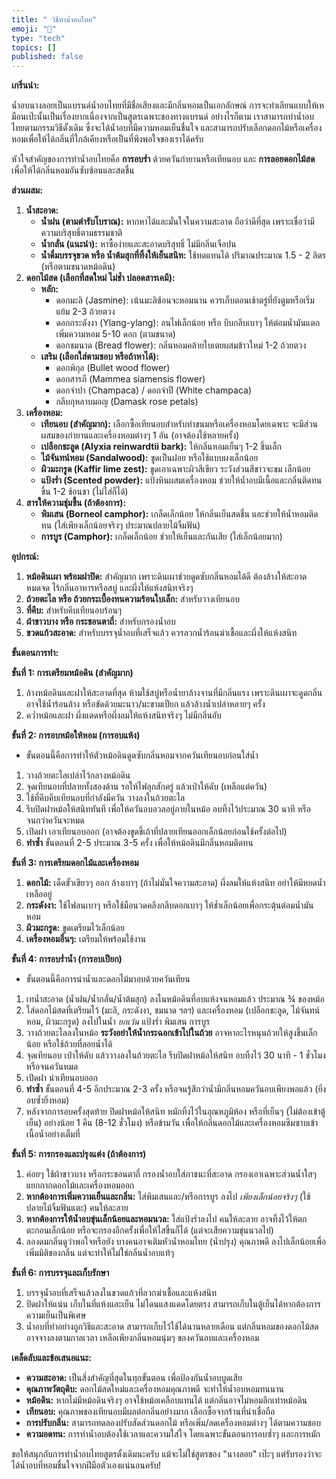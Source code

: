```yaml
---
title: " วิธีทำน้ำอบไทย"
emoji: "🌟"
type: "tech" 
topics: []
published: false
---
```


**เกริ่นนำ:**

น้ำอบนางลอยเป็นแบรนด์น้ำอบไทยที่มีชื่อเสียงและมีกลิ่นหอมเป็นเอกลักษณ์ การจะทำเลียนแบบให้เหมือนเป๊ะนั้นเป็นเรื่องยากเนื่องจากเป็นสูตรเฉพาะของทางแบรนด์ อย่างไรก็ตาม เราสามารถทำน้ำอบไทยตามกรรมวิธีดั้งเดิม ซึ่งจะได้น้ำอบที่มีความหอมเย็นชื่นใจ และสามารถปรับเลือกดอกไม้หรือเครื่องหอมเพื่อให้ได้กลิ่นที่ใกล้เคียงหรือเป็นที่พึงพอใจของเราได้ครับ

หัวใจสำคัญของการทำน้ำอบไทยคือ **การอบร่ำ** ด้วยควันกำยานหรือเทียนอบ และ **การลอยดอกไม้สด** เพื่อให้ได้กลิ่นหอมอันซับซ้อนและสดชื่น

**ส่วนผสม:**

1.  **น้ำสะอาด:**
    *   **น้ำฝน (ตามตำรับโบราณ):** หากหาได้และมั่นใจในความสะอาด ถือว่าดีที่สุด เพราะเชื่อว่ามีความบริสุทธิ์ตามธรรมชาติ
    *   **น้ำกลั่น (แนะนำ):** หาซื้อง่ายและสะอาดบริสุทธิ์ ไม่มีกลิ่นเจือปน
    *   **น้ำดื่มบรรจุขวด หรือ น้ำต้มสุกที่ทิ้งให้เย็นสนิท:** ใช้ทดแทนได้ ปริมาณประมาณ 1.5 - 2 ลิตร (หรือตามขนาดหม้อดิน)
2.  **ดอกไม้สด (เลือกที่สดใหม่ ไม่ช้ำ ปลอดสารเคมี):**
    *   **หลัก:**
        *   ดอกมะลิ (Jasmine): เน้นมะลิซ้อนจะหอมนาน ควรเก็บตอนเช้าตรู่ที่ยังตูมหรือเริ่มแย้ม 2-3 ถ้วยตวง
        *   ดอกกระดังงา (Ylang-ylang): ลนไฟเล็กน้อย หรือ บีบกลีบเบาๆ ให้ต่อมน้ำมันแตก เพิ่มความหอม 5-10 ดอก (ตามขนาด)
        *   ดอกชมนาด (Bread flower): กลิ่นหอมคล้ายใบเตยผสมข้าวใหม่ 1-2 ถ้วยตวง
    *   **เสริม (เลือกใส่ตามชอบ หรือถ้าหาได้):**
        *   ดอกพิกุล (Bullet wood flower)
        *   ดอกสารภี (Mammea siamensis flower)
        *   ดอกจำปา (Champaca) / ดอกจำปี (White champaca)
        *   กลีบกุหลาบมอญ (Damask rose petals)
3.  **เครื่องหอม:**
    *   **เทียนอบ (สำคัญมาก):** เลือกซื้อเทียนอบสำหรับทำขนมหรือเครื่องหอมโดยเฉพาะ จะมีส่วนผสมของกำยานและเครื่องหอมต่างๆ 1 อัน (อาจต้องใช้หลายครั้ง)
    *   **เปลือกชะลูด (Alyxia reinwardtii bark):** ให้กลิ่นหอมเย็นๆ 1-2 ชิ้นเล็ก
    *   **ไม้จันทน์หอม (Sandalwood):** ขูดเป็นฝอย หรือใช้แบบผงเล็กน้อย
    *   **ผิวมะกรูด (Kaffir lime zest):** ขูดเอาเฉพาะผิวสีเขียว ระวังส่วนสีขาวจะขม เล็กน้อย
    *   **แป้งร่ำ (Scented powder):** แป้งหินผสมเครื่องหอม ช่วยให้น้ำอบมีเนื้อและกลิ่นติดทนขึ้น 1-2 ช้อนชา (ไม่ใส่ก็ได้)
4.  **สารให้ความชุ่มชื้น (ถ้าต้องการ):**
    *   **พิมเสน (Borneol camphor):** เกล็ดเล็กน้อย ให้กลิ่นเย็นสดชื่น และช่วยให้น้ำหอมติดทน (ใส่เพียงเล็กน้อยจริงๆ ประมาณปลายไม้จิ้มฟัน)
    *   **การบูร (Camphor):** เกล็ดเล็กน้อย ช่วยให้เย็นและกันเสีย (ใส่เล็กน้อยมาก)

**อุปกรณ์:**

1.  **หม้อดินเผา พร้อมฝาปิด:** สำคัญมาก เพราะดินเผาช่วยดูดซับกลิ่นหอมได้ดี ต้องล้างให้สะอาดหมดจด ไร้กลิ่นอาหารหรือสบู่ และผึ่งให้แห้งสนิทจริงๆ
2.  **ถ้วยตะไล หรือ ถ้วยกระเบื้องทนความร้อนใบเล็ก:** สำหรับวางเทียนอบ
3.  **ที่คีบ:** สำหรับคีบเทียนอบร้อนๆ
4.  **ผ้าขาวบาง หรือ กระชอนตาถี่:** สำหรับกรองน้ำอบ
5.  **ขวดแก้วสะอาด:** สำหรับบรรจุน้ำอบที่เสร็จแล้ว ควรลวกน้ำร้อนฆ่าเชื้อและผึ่งให้แห้งสนิท

**ขั้นตอนการทำ:**

**ขั้นที่ 1: การเตรียมหม้อดิน (สำคัญมาก)**

1.  ล้างหม้อดินและฝาให้สะอาดที่สุด ห้ามใช้สบู่หรือน้ำยาล้างจานที่มีกลิ่นแรง เพราะดินเผาจะดูดกลิ่น อาจใช้น้ำร้อนล้าง หรือขัดด้วยมะนาว/มะขามเปียก แล้วล้างน้ำเปล่าหลายๆ ครั้ง
2.  คว่ำหม้อและฝา ผึ่งแดดหรือผึ่งลมให้แห้งสนิทจริงๆ ไม่มีกลิ่นอับ

**ขั้นที่ 2: การอบหม้อให้หอม (การอบแห้ง)**

*   ขั้นตอนนี้คือการทำให้ตัวหม้อดินดูดซับกลิ่นหอมจากควันเทียนอบก่อนใส่น้ำ
1.  วางถ้วยตะไลเปล่าไว้กลางหม้อดิน
2.  จุดเทียนอบที่ปลายทั้งสองด้าน รอให้ไฟลุกสักครู่ แล้วเป่าให้ดับ (เหลือแต่ควัน)
3.  ใช้ที่คีบคีบเทียนอบที่กำลังมีควัน วางลงในถ้วยตะไล
4.  รีบปิดฝาหม้อให้สนิททันที เพื่อให้ควันอบอวลอยู่ภายในหม้อ อบทิ้งไว้ประมาณ 30 นาที หรือจนกว่าควันจะหมด
5.  เปิดฝา เอาเทียนอบออก (อาจต้องขูดขี้เถ้าที่ปลายเทียนออกเล็กน้อยก่อนใช้ครั้งต่อไป)
6.  **ทำซ้ำ** ขั้นตอนที่ 2-5 ประมาณ 3-5 ครั้ง เพื่อให้หม้อดินมีกลิ่นหอมติดทน

**ขั้นที่ 3: การเตรียมดอกไม้และเครื่องหอม**

1.  **ดอกไม้:** เด็ดขั้วเขียวๆ ออก ล้างเบาๆ (ถ้าไม่มั่นใจความสะอาด) ผึ่งลมให้แห้งสนิท อย่าให้มีหยดน้ำเหลืออยู่
2.  **กระดังงา:** ใช้ไฟลนเบาๆ หรือใช้มือนวดคลึงกลีบดอกเบาๆ ให้ช้ำเล็กน้อยเพื่อกระตุ้นต่อมน้ำมันหอม
3.  **ผิวมะกรูด:** ขูดเตรียมไว้เล็กน้อย
4.  **เครื่องหอมอื่นๆ:** เตรียมให้พร้อมใช้งาน

**ขั้นที่ 4: การอบร่ำน้ำ (การอบเปียก)**

*   ขั้นตอนนี้คือการนำน้ำและดอกไม้มาอบด้วยควันเทียน
1.  เทน้ำสะอาด (น้ำฝน/น้ำกลั่น/น้ำต้มสุก) ลงในหม้อดินที่อบแห้งจนหอมแล้ว ประมาณ ¾ ของหม้อ
2.  ใส่ดอกไม้สดที่เตรียมไว้ (มะลิ, กระดังงา, ชมนาด ฯลฯ) และเครื่องหอม (เปลือกชะลูด, ไม้จันทน์หอม, ผิวมะกรูด) ลงไปในน้ำ *ยกเว้น* แป้งร่ำ พิมเสน การบูร
3.  วางถ้วยตะไลลงในหม้อ **ระวังอย่าให้น้ำกระฉอกเข้าไปในถ้วย** อาจหาอะไรหนุนถ้วยให้สูงขึ้นเล็กน้อย หรือใช้ถ้วยที่ลอยน้ำได้
4.  จุดเทียนอบ เป่าให้ดับ แล้ววางลงในถ้วยตะไล รีบปิดฝาหม้อให้สนิท อบทิ้งไว้ 30 นาที - 1 ชั่วโมง หรือจนควันหมด
5.  เปิดฝา นำเทียนอบออก
6.  **ทำซ้ำ** ขั้นตอนที่ 4-5 อีกประมาณ 2-3 ครั้ง หรือจนรู้สึกว่าน้ำมีกลิ่นหอมควันอบเพียงพอแล้ว (ยิ่งอบซ้ำยิ่งหอม)
7.  หลังจากการอบครั้งสุดท้าย ปิดฝาหม้อให้สนิท หมักทิ้งไว้ในอุณหภูมิห้อง หรือที่เย็นๆ (ไม่ต้องเข้าตู้เย็น) อย่างน้อย 1 คืน (8-12 ชั่วโมง) หรือข้ามวัน เพื่อให้กลิ่นดอกไม้และเครื่องหอมซึมซาบเข้าเนื้อน้ำอย่างเต็มที่

**ขั้นที่ 5: การกรองและปรุงแต่ง (ถ้าต้องการ)**

1.  ค่อยๆ ใช้ผ้าขาวบาง หรือกระชอนตาถี่ กรองน้ำอบใส่ภาชนะที่สะอาด กรองเอาเฉพาะส่วนน้ำใสๆ แยกกากดอกไม้และเครื่องหอมออก
2.  **หากต้องการเพิ่มความเย็นและกลิ่น:** ใส่พิมเสนและ/หรือการบูร ลงไป *เพียงเล็กน้อยจริงๆ* (ใช้ปลายไม้จิ้มฟันแตะ) คนให้ละลาย
3.  **หากต้องการให้น้ำอบขุ่นเล็กน้อยและหอมนวล:** ใส่แป้งร่ำลงไป คนให้ละลาย อาจทิ้งไว้ให้ตกตะกอนเล็กน้อย หรือจะกรองอีกครั้งเพื่อให้ใสขึ้นก็ได้ (แต่จะเสียความขุ่นนวลไป)
4.  ลองดมกลิ่นดูว่าพอใจหรือยัง บางคนอาจเติมหัวน้ำหอมไทย (น้ำปรุง) คุณภาพดี ลงไปเล็กน้อยเพื่อเพิ่มมิติของกลิ่น แต่จะทำให้ไม่ใช่กลิ่นน้ำอบแท้ๆ

**ขั้นที่ 6: การบรรจุและเก็บรักษา**

1.  บรรจุน้ำอบที่เสร็จแล้วลงในขวดแก้วที่ลวกฆ่าเชื้อและแห้งสนิท
2.  ปิดฝาให้แน่น เก็บในที่แห้งและเย็น ไม่โดนแสงแดดโดยตรง สามารถเก็บในตู้เย็นได้หากต้องการความเย็นเป็นพิเศษ
3.  น้ำอบที่ทำอย่างถูกวิธีและสะอาด สามารถเก็บไว้ใช้ได้นานหลายเดือน แต่กลิ่นหอมของดอกไม้สดอาจจางลงตามกาลเวลา เหลือเพียงกลิ่นหอมนุ่มๆ ของควันอบและเครื่องหอม

**เคล็ดลับและข้อเสนอแนะ:**

*   **ความสะอาด:** เป็นสิ่งสำคัญที่สุดในทุกขั้นตอน เพื่อป้องกันน้ำอบบูดเสีย
*   **คุณภาพวัตถุดิบ:** ดอกไม้สดใหม่และเครื่องหอมคุณภาพดี จะทำให้น้ำอบหอมทนนาน
*   **หม้อดิน:** หากไม่มีหม้อดินจริงๆ อาจใช้หม้อเคลือบแทนได้ แต่กลิ่นอาจไม่หอมลึกเท่าหม้อดิน
*   **เทียนอบ:** คุณภาพของเทียนอบมีผลต่อกลิ่นอย่างมาก เลือกซื้อจากร้านที่น่าเชื่อถือ
*   **การปรับกลิ่น:** สามารถทดลองปรับสัดส่วนดอกไม้ หรือเพิ่ม/ลดเครื่องหอมต่างๆ ได้ตามความชอบ
*   **ความอดทน:** การทำน้ำอบต้องใช้เวลาและความใส่ใจ โดยเฉพาะขั้นตอนการอบซ้ำๆ และการหมัก

ขอให้สนุกกับการทำน้ำอบไทยสูตรดั้งเดิมนะครับ แม้จะไม่ใช่สูตรของ "นางลอย" เป๊ะๆ แต่รับรองว่าจะได้น้ำอบที่หอมชื่นใจจากฝีมือตัวเองแน่นอนครับ!